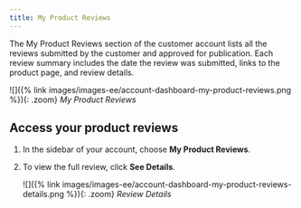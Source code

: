 ```yaml
---
title: My Product Reviews
---
```


The My Product Reviews section of the customer account lists all the reviews submitted by the customer and approved for publication. Each review summary includes the date the review was submitted, links to the product page, and review details.

![]({% link images/images-ee/account-dashboard-my-product-reviews.png %}){: .zoom}
<span class="caption-edition-ee">_My Product Reviews_</span>

## Access your product reviews

1. In the sidebar of your account, choose **My Product Reviews**.

1. To view the full review, click **See Details**.

    ![]({% link images/images-ee/account-dashboard-my-product-reviews-details.png %}){: .zoom}
    <span class="caption-edition-ee">_Review Details_</span>
